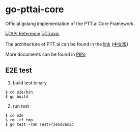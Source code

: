 go-pttai-core
==========

Official golang implementation of the PTT.ai Core Framework.

[![API Reference](https://godoc.org/github.com/ailabstw/go-pttai-core?status.png)](https://godoc.org/github.com/ailabstw/go-pttai-core)
[![Travis](https://travis-ci.org/ailabstw/go-pttai-core.svg?branch=master)](https://travis-ci.org/ailabstw/go-pttai-core)

The architecture of PTT.ai can be found in the [link](https://docs.google.com/presentation/d/1q44LYz0i-iMxXMD9zfV9kqwah9UJGFOaQZxs0GvM5E4/edit#slide=id.p) [(中文版)](https://docs.google.com/presentation/d/1X6fGAElPtvsMK8Fys8VwSj9UPfNRkRRHDE0lQcUyK4Y/edit#slide=id.p)

More documents can be found in [PIPs](https://github.com/ailabstw/PIPs)

## E2E test

1. build test binary

```
$ cd e2e/bin
$ go build
```

2. run test

```
$ cd e2e
$ rm -rf tmp
$ go test -run TestFriendBasic
```
